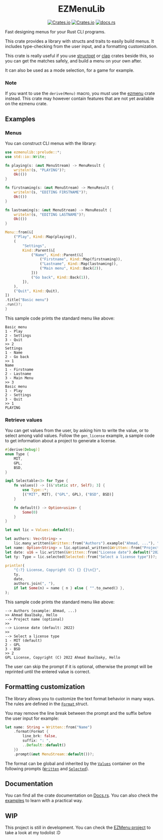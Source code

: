 <div style="text-align: center;">

# EZMenuLib

[![Crates.io](https://img.shields.io/crates/l/ezmenulib?style=flat-square)](./LICENSE)
[![Crates.io](https://img.shields.io/crates/v/ezmenulib?style=flat-square)](https://crates.io/crates/ezmenulib)
[![docs.rs](https://img.shields.io/docsrs/ezmenulib?style=flat-square)](https://docs.rs/ezmenulib)
</div>

Fast designing menus for your Rust CLI programs.

This crate provides a library with structs and traits to easily build menus.
It includes type-checking from the user input, and a formatting customization.

This crate is really useful if you use [structopt](https://docs.rs/structopt/)
or [clap](https://docs.rs/clap/) crates beside this, so you can get the matches safely, and
build a menu on your own after.

It can also be used as a mode selection, for a game for example.

### Note

If you want to use the `derive(Menu)` macro,
you must use the [ezmenu](https://docs.rs/ezmenu/) crate instead.
This crate may however contain features that are not yet available on the ezmenu crate.

## Examples

### Menus

You can construct CLI menus with the library:

```rust
use ezmenulib::prelude::*;
use std::io::Write;

fn playing(s: &mut MenuStream) -> MenuResult {
    writeln!(s, "PLAYING")?;
    Ok(())
}

fn firstnaming(s: &mut MenuStream) -> MenuResult {
    writeln!(s, "EDITING FIRSTNAME")?;
    Ok(())
}

fn lastnaming(s: &mut MenuStream) -> MenuResult {
    writeln!(s, "EDITING LASTNAME")?;
    Ok(())
}

Menu::from(&[
    ("Play", Kind::Map(playing)),
    (
        "Settings",
        Kind::Parent(&[
            ("Name", Kind::Parent(&[
                ("Firstname", Kind::Map(firstnaming)),
                ("Lastname", Kind::Map(lastnaming)),
                ("Main menu", Kind::Back(2)),
            ]))
            ("Go back", Kind::Back(1)),
        ]),
    ),
    ("Quit", Kind::Quit),
])
.title("Basic menu")
.run()?;
}
```

This sample code prints the standard menu like above:

```
Basic menu
1 - Play
2 - Settings
3 - Quit
>> 2
Settings
1 - Name
2 - Go back
>> 1
Name
1 - Firstname
2 - Lastname
3 - Main Menu
>> 3
Basic menu
1 - Play
2 - Settings
3 - Quit
>> 1
PLAYING
```

### Retrieve values

You can get values from the user, by asking him to write the value, or to select among valid values. Follow the `gen_license` example, a sample code to get information about a project to generate a license.

```rust
#[derive(Debug)]
enum Type {
    MIT,
    GPL,
    BSD,
}

impl Selectable<3> for Type {
    fn values() -> [(&'static str, Self); 3] {
        use Type::*;
        [("MIT", MIT), ("GPL", GPL), ("BSD", BSD)]
    }

    fn default() -> Option<usize> {
        Some(0)
    }
}

let mut lic = Values::default();

let authors: Vec<String> =
    lic.many_written(&Written::from("Authors").example("Ahmad, ..."), ", ")?;
let name: Option<String> = lic.optional_written(&Written::from("Project name"))?;
let date: u16 = lic.written(&Written::from("License date").default("2022"))?;
let ty: Type = lic.selected(Selected::from("Select a license type"))?;

println!(
    "{:?} License, Copyright (C) {} {}\n{}",
    ty,
    date,
    authors.join(", "),
    if let Some(n) = name { n } else { "".to_owned() },
);
```

This sample code prints the standard menu like above:

```
--> Authors (example: Ahmad, ...)
>> Ahmad Baalbaky, Hello
--> Project name (optional)
>> 
--> License date (default: 2022)
>> 
--> Select a license type
1 - MIT (default)
2 - GPL
3 - BSD
>> 2
GPL License, Copyright (C) 2022 Ahmad Baalbaky, Hello
```

The user can skip the prompt if it is optional, otherwise the prompt will be reprinted until the entered value is correct.

## Formatting customization

The library allows you to customize the text format behavior in many ways. The rules are defined in the [`Format` ](https://docs.rs/ezmenulib/latest/ezmenulib/field/struct.Format.html) struct.

You may remove the line break between the prompt and the suffix before the user input for example:

```rust
let name: String = Written::from("Name")
    .format(Format {
        line_brk: false,
        suffix: ": ",
        ..Default::default()
    })
    .prompt(&mut MenuStream::default())?;
```

The format can be global and inherited by the [`Values`](https://docs.rs/ezmenulib/latest/ezmenulib/menu/struct.Values.html) container on the following prompts ([`Written`](https://docs.rs/ezmenulib/latest/ezmenulib/field/struct.Written.html) and [`Selected`](https://docs.rs/ezmenulib/latest/ezmenulib/field/struct.Selected.html)).

## Documentation

You can find all the crate documentation on [Docs.rs](https://docs.rs/ezmenulib).
You can also check the [examples](examples) to learn with a practical way.

## WIP

This project is still in development.
You can check the [EZMenu project](https://github.com/users/ahbalbk/projects/4) to take a look at my todolist :D